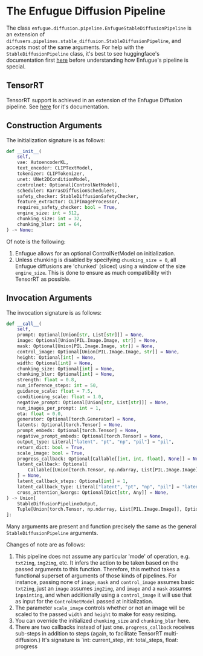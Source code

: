 # The Enfugue Diffusion Pipeline

The class `enfugue.diffusion.pipeline.EnfugueStableDiffusionPipeline` is an extension of `diffusers.pipelines.stable_diffusion.StableDiffusionPipeline`, and accepts most of the same arguments. For help with the `StableDiffusionPipeline` class, it's best to see huggingface's documentation first [here](https://github.com/huggingface/diffusers/tree/main/examples) before understanding how Enfugue's pipeline is special.

## TensorRT

TensorRT support is achieved in an extension of the Enfugue Diffusion pipeline. See [here](https://github.com/painebenjamin/app.enfugue.ai/tree/main/src/python/enfugue/diffusion/rt) for it's documentation.

## Construction Arguments

The initialization signature is as follows:

```python
def __init__(
    self,
    vae: AutoencoderKL,
    text_encoder: CLIPTextModel,
    tokenizer: CLIPTokenizer,
    unet: UNet2DConditionModel,
    controlnet: Optional[ControlNetModel],
    scheduler: KarrasDiffusionSchedulers,
    safety_checker: StableDiffusionSafetyChecker,
    feature_extractor: CLIPImageProcessor,
    requires_safety_checker: bool = True,
    engine_size: int = 512,
    chunking_size: int = 32,
    chunking_blur: int = 64,
) -> None:
```

Of note is the following:
1. Enfugue allows for an optional ControlNetModel on initialization.
2. Unless chunking is disabled by specifying `chunking_size = 0`, all Enfugue diffusions are 'chunked' (sliced) using a window of the size `engine_size`. This is done to ensure as much compatibility with TensorRT as possible.

## Invocation Arguments

The invocation signature is as follows:

```python
def __call__(
    self,
    prompt: Optional[Union[str, List[str]]] = None,
    image: Optional[Union[PIL.Image.Image, str]] = None,
    mask: Optional[Union[PIL.Image.Image, str]] = None,
    control_image: Optional[Union[PIL.Image.Image, str]] = None,
    height: Optional[int] = None,
    width: Optional[int] = None,
    chunking_size: Optional[int] = None,
    chunking_blur: Optional[int] = None,
    strength: float = 0.8,
    num_inference_steps: int = 50,
    guidance_scale: float = 7.5,
    conditioning_scale: float = 1.0,
    negative_prompt: Optional[Union[str, List[str]]] = None,
    num_images_per_prompt: int = 1,
    eta: float = 0.0,
    generator: Optional[torch.Generator] = None,
    latents: Optional[torch.Tensor] = None,
    prompt_embeds: Optional[torch.Tensor] = None,
    negative_prompt_embeds: Optional[torch.Tensor] = None,
    output_type: Literal["latent", "pt", "np", "pil"] = "pil",
    return_dict: bool = True,
    scale_image: bool = True,
    progress_callback: Optional[Callable[[int, int, float], None]] = None,
    latent_callback: Optional[
        Callable[[Union[torch.Tensor, np.ndarray, List[PIL.Image.Image]]], None]
    ] = None,
    latent_callback_steps: Optional[int] = 1,
    latent_callback_type: Literal["latent", "pt", "np", "pil"] = "latent",
    cross_attention_kwargs: Optional[Dict[str, Any]] = None,
) -> Union[
    StableDiffusionPipelineOutput,
    Tuple[Union[torch.Tensor, np.ndarray, List[PIL.Image.Image]], Optional[List[bool]]],
]:
```

Many arguments are present and function precisely the same as the general `StableDiffusionPipeline` arguments. 

Changes of note are as follows:

1. This pipeline does not assume any particular 'mode' of operation, e.g. `txt2img`, `img2img`, etc. It infers the action to be taken based on the passed arguments to this function. Therefore, this method takes a functional superset of arguments of those kinds of pipelines. For instance, passing none of `image`, `mask` and `control_image` assumes basic `txt2img`, just an `image` assumes `img2img`, and `image` and a `mask` assumes `inpainting`, and when additionally using a `control_image` it will use that as input for the `ControlNetModel` passed at initialization.
2. The parameter `scale_image` controls whether or not an image will be scaled to the passed `width` and `height` to make for easy resizing.
3. You can override the initialized `chunking_size` and `chunking_blur` here.
4. There are two callbacks instead of just one. `progress_callback` receives sub-steps in addition to steps (again, to facilitate TensorRT multi-diffusion.) It's signature is `int: current_step, int: total_steps, float: progress
